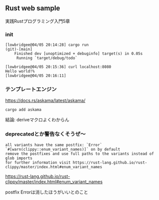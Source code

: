 ## Rust web sample

実践Rustプログラミング入門5章

### init

```
[lowbridgee@04/05 20:14:28] cargo run                                                                     (git)-[main]
    Finished dev [unoptimized + debuginfo] target(s) in 0.05s
     Running `target/debug/todo`

[lowbridgee@04/05 20:15:36] curl localhost:8080
Hello world!%                                                                                                           [lowbridgee@04/05 20:16:11]
```

### テンプレートエンジン

https://docs.rs/askama/latest/askama/

```
cargo add askama
```

結論: deriveマクロよくわからん

### deprecatedとか警告なくそうぜ～

```
all variants have the same postfix: `Error`
`#[warn(clippy::enum_variant_names)]` on by default
remove the postfixes and use full paths to the variants instead of glob imports
for further information visit https://rust-lang.github.io/rust-clippy/master/index.html#enum_variant_names
```

https://rust-lang.github.io/rust-clippy/master/index.html#enum_variant_names

postfix Errorは消したほうがいいとのこと
